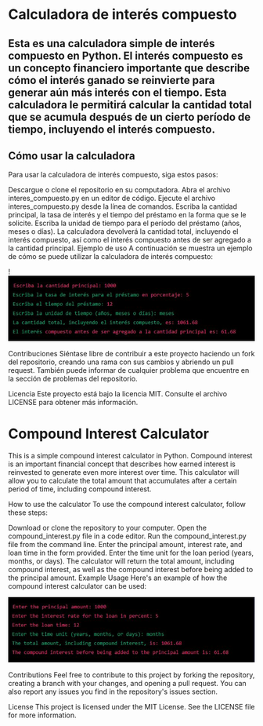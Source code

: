 # Calculadora de interés compuesto
## Esta es una calculadora simple de interés compuesto en Python. El interés compuesto es un concepto financiero importante que describe cómo el interés ganado se reinvierte para generar aún más interés con el tiempo. Esta calculadora le permitirá calcular la cantidad total que se acumula después de un cierto período de tiempo, incluyendo el interés compuesto.

## Cómo usar la calculadora
Para usar la calculadora de interés compuesto, siga estos pasos:

Descargue o clone el repositorio en su computadora.
Abra el archivo interes_compuesto.py en un editor de código.
Ejecute el archivo interes_compuesto.py desde la línea de comandos.
Escriba la cantidad principal, la tasa de interés y el tiempo del préstamo en la forma que se le solicite.
Escriba la unidad de tiempo para el período del préstamo (años, meses o días).
La calculadora devolverá la cantidad total, incluyendo el interés compuesto, así como el interés compuesto antes de ser agregado a la cantidad principal.
Ejemplo de uso
A continuación se muestra un ejemplo de cómo se puede utilizar la calculadora de interés compuesto:


!![image info](./pictures/esp_example.JPG)


Contribuciones
Siéntase libre de contribuir a este proyecto haciendo un fork del repositorio, creando una rama con sus cambios y abriendo un pull request. También puede informar de cualquier problema que encuentre en la sección de problemas del repositorio.

Licencia
Este proyecto está bajo la licencia MIT. Consulte el archivo LICENSE para obtener más información.



# Compound Interest Calculator
This is a simple compound interest calculator in Python. Compound interest is an important financial concept that describes how earned interest is reinvested to generate even more interest over time. This calculator will allow you to calculate the total amount that accumulates after a certain period of time, including compound interest.

How to use the calculator
To use the compound interest calculator, follow these steps:

Download or clone the repository to your computer.
Open the compound_interest.py file in a code editor.
Run the compound_interest.py file from the command line.
Enter the principal amount, interest rate, and loan time in the form provided.
Enter the time unit for the loan period (years, months, or days).
The calculator will return the total amount, including compound interest, as well as the compound interest before being added to the principal amount.
Example Usage
Here's an example of how the compound interest calculator can be used:

![image info](./pictures/eng_example.JPG)

Contributions
Feel free to contribute to this project by forking the repository, creating a branch with your changes, and opening a pull request. You can also report any issues you find in the repository's issues section.

License
This project is licensed under the MIT License. See the LICENSE file for more information.
